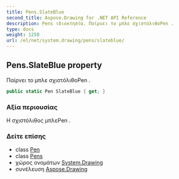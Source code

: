 ```yaml
---
title: Pens.SlateBlue
second_title: Aspose.Drawing for .NET API Reference
description: Pens ιδιοκτησία. Παίρνει το μπλε σχιστόλιθοPen .
type: docs
weight: 1250
url: /el/net/system.drawing/pens/slateblue/
---
```

## Pens.SlateBlue property

Παίρνει το μπλε σχιστόλιθοPen .

```csharp
public static Pen SlateBlue { get; }
```

### Αξία περιουσίας

Η σχιστόλιθος μπλεPen .

### Δείτε επίσης

* class [Pen](../../pen/)
* class [Pens](../)
* χώρος ονομάτων [System.Drawing](../../pens/)
* συνέλευση [Aspose.Drawing](../../../)


